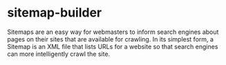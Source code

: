# sitemap-builder
Sitemaps are an easy way for webmasters to inform search engines about pages on their sites that are available for crawling. In its simplest form, a Sitemap is an XML file that lists URLs for a website so that search engines can more intelligently crawl the site.
